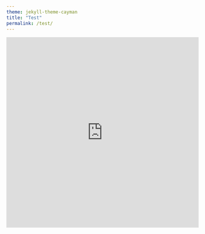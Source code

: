 ```yaml
---
theme: jekyll-theme-cayman
title: "Test"
permalink: /test/
---
```


<iframe id="igraph" align="left" scrolling="yes" style="border:none;" seamless="seamless" src="https://zecellomaster.github.io/tprdatarepo/SeasonTable.html" height="500" width="100%"></iframe>
